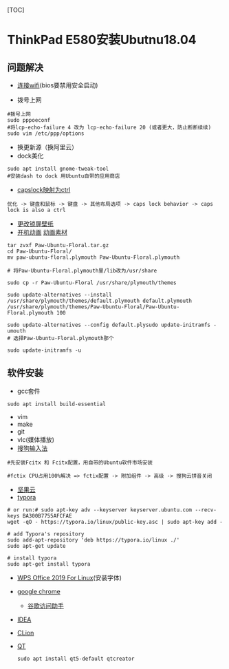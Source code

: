 [TOC]

# ThinkPad E580安装Ubutnu18.04

## 问题解决

* [连接wifi](https://github.com/tomaspinho/rtl8821ce)(bios要禁用安全启动)

* 拨号上网

```shell
#拨号上网
sudo pppoeconf
#将lcp-echo-failure 4 改为 lcp-echo-failure 20 (或者更大，防止断断续续) 
sudo vim /etc/ppp/options
```

* 换更新源（换阿里云）
* dock美化

```shell
sudo apt install gnome-tweak-tool
#安装dash to dock 用Ubuntu自带的应用商店
```

* [capslock映射为ctrl](https://www.cnblogs.com/litifeng/p/6667175.html)

```shell
优化 -> 键盘和鼠标 -> 键盘 -> 其他布局选项 -> caps lock behavior -> caps lock is also a ctrl
```

* [更改锁屏壁纸](https://blog.csdn.net/qq_36285997/article/details/80403620)
* [开机动画](https://tianyijian.github.io/2018/04/05/ubuntu-boot-animation/#attention) [动画素材](https://www.gnome-look.org/p/1156215)

```shell
tar zvxf Paw-Ubuntu-Floral.tar.gz 
cd Paw-Ubuntu-Floral/
mv paw-ubuntu-floral.plymouth Paw-Ubuntu-Floral.plymouth

# 将Paw-Ubuntu-Floral.plymouth里/lib改为/usr/share

sudo cp -r Paw-Ubuntu-Floral /usr/share/plymouth/themes

sudo update-alternatives --install /usr/share/plymouth/themes/default.plymouth default.plymouth /usr/share/plymouth/themes/Paw-Ubuntu-Floral/Paw-Ubuntu-Floral.plymouth 100

sudo update-alternatives --config default.plysudo update-initramfs -umouth 
# 选择Paw-Ubuntu-Floral.plymouth那个

sudo update-initramfs -u
```

## 软件安装

* gcc套件

```shell
sudo apt install build-essential
```

* vim
* make
* git
* vlc(媒体播放)
* [搜狗输入法](https://pinyin.sogou.com/linux/?r=pinyin)

```shell
#先安装Fcitx 和 Fcitx配置，用自带的Ubuntu软件市场安装

#fctix CPU占用100%解决 => fctix配置 -> 附加组件 -> 高级 -> 搜狗云拼音关闭
```

* [坚果云](https://www.jianguoyun.com/s/downloads)
* [typora](https://www.typora.io/#linux)

```shell
# or run:# sudo apt-key adv --keyserver keyserver.ubuntu.com --recv-keys BA300B7755AFCFAE
wget -qO - https://typora.io/linux/public-key.asc | sudo apt-key add -

# add Typora's repository
sudo add-apt-repository 'deb https://typora.io/linux ./'
sudo apt-get update

# install typora
sudo apt-get install typora
```

* [WPS Office 2019 For Linux](https://linux.wps.cn/)(安装字体)

* [google chrome](https://www.google.com/chrome/)
  
  * [谷歌访问助手](https://github.com/haotian-wang/google-access-helper)
  
* [IDEA](https://www.jetbrains.com/idea/download/#section=linux)

* [CLion](https://www.jetbrains.com/clion/download/#section=linux)

* [QT](http://download.qt.io/archive/qt/)

  ```shell
  sudo apt install qt5-default qtcreator
  ```
